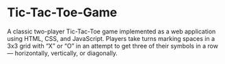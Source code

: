 # Tic-Tac-Toe-Game
A classic two-player Tic-Tac-Toe game implemented as a web application using HTML, CSS, and JavaScript. Players take turns marking spaces in a 3x3 grid with “X” or “O” in an attempt to get three of their symbols in a row — horizontally, vertically, or diagonally.
